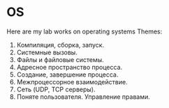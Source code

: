 # OS
Here are my lab works on operating systems
Themes:
1. Компиляция, сборка, запуск.
2. Системные вызовы.
3. Файлы и файловые системы.
4. Адресное пространство процесса.
5. Создание, завершение процесса.
6. Межпроцессорное взаимодействие.
7. Сеть (UDP, TCP серверы).
8. Поняте пользователя. Управление правами.
